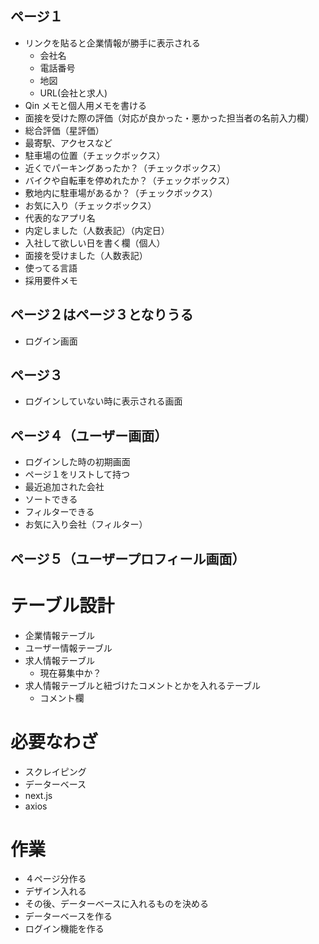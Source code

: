 ## ページ１

- リンクを貼ると企業情報が勝手に表示される
  - 会社名
  - 電話番号
  - 地図
  - URL(会社と求人)
- Qin メモと個人用メモを書ける
- 面接を受けた際の評価（対応が良かった・悪かった担当者の名前入力欄）
- 総合評価（星評価）
- 最寄駅、アクセスなど
- 駐車場の位置（チェックボックス）
- 近くでパーキングあったか？（チェックボックス）
- バイクや自転車を停めれたか？（チェックボックス）
- 敷地内に駐車場があるか？（チェックボックス）
- お気に入り（チェックボックス）
- 代表的なアプリ名
- 内定しました（人数表記）（内定日）
- 入社して欲しい日を書く欄（個人）
- 面接を受けました（人数表記）
- 使ってる言語
- 採用要件メモ

## ページ２はページ３となりうる

- ログイン画面

## ページ３

- ログインしていない時に表示される画面

## ページ４（ユーザー画面）

- ログインした時の初期画面
- ページ１をリストして持つ
- 最近追加された会社
- ソートできる
- フィルターできる
- お気に入り会社（フィルター）

## ページ５（ユーザープロフィール画面）

# テーブル設計

- 企業情報テーブル
- ユーザー情報テーブル
- 求人情報テーブル
  - 現在募集中か？
- 求人情報テーブルと紐づけたコメントとかを入れるテーブル
  - コメント欄

# 必要なわざ

- スクレイピング
- データーベース
- next.js
- axios

# 作業

- ４ページ分作る
- デザイン入れる
- その後、データーベースに入れるものを決める
- データーベースを作る
- ログイン機能を作る
